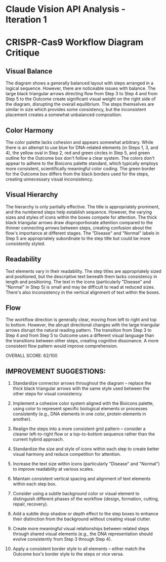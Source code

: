 # Claude Vision API Analysis - Iteration 1

# CRISPR-Cas9 Workflow Diagram Critique

## Visual Balance
The diagram shows a generally balanced layout with steps arranged in a logical sequence. However, there are noticeable issues with balance. The large black triangular arrows directing flow from Step 3 to Step 4 and from Step 5 to the Outcome create significant visual weight on the right side of the diagram, disrupting the overall equilibrium. The steps themselves are similar in size which provides some consistency, but the inconsistent placement creates a somewhat unbalanced composition.

## Color Harmony
The color palette lacks cohesion and appears somewhat arbitrary. While there is an attempt to use blue for DNA-related elements (in Steps 1, 3, and 4), the yellow oval in Step 2, red and green circles in Step 5, and green outline for the Outcome box don't follow a clear system. The colors don't appear to adhere to the Bioicons palette standard, which typically employs more consistent, scientifically meaningful color coding. The green border for the Outcome box differs from the black borders used for the steps, creating unnecessary visual inconsistency.

## Visual Hierarchy
The hierarchy is only partially effective. The title is appropriately prominent, and the numbered steps help establish sequence. However, the varying sizes and styles of icons within the boxes compete for attention. The thick black triangular arrows draw disproportionate attention compared to the thinner connecting arrows between steps, creating confusion about the flow's importance at different stages. The "Disease" and "Normal" labels in Step 5 are appropriately subordinate to the step title but could be more consistently styled.

## Readability
Text elements vary in their readability. The step titles are appropriately sized and positioned, but the descriptive text beneath them lacks consistency in length and positioning. The text in the icons (particularly "Disease" and "Normal" in Step 5) is small and may be difficult to read at reduced sizes. There's also inconsistency in the vertical alignment of text within the boxes.

## Flow
The workflow direction is generally clear, moving from left to right and top to bottom. However, the abrupt directional changes with the large triangular arrows disrupt the natural reading pattern. The transition from Step 3 to Step 4 and from Step 5 to Outcome uses a different visual language than the transitions between other steps, creating cognitive dissonance. A more consistent flow pattern would improve comprehension.

OVERALL SCORE: 62/100

## IMPROVEMENT SUGGESTIONS:

1. Standardize connector arrows throughout the diagram – replace the thick black triangular arrows with the same style used between the other steps for visual consistency.

2. Implement a cohesive color system aligned with the Bioicons palette, using color to represent specific biological elements or processes consistently (e.g., DNA elements in one color, protein elements in another).

3. Realign the steps into a more consistent grid pattern – consider a cleaner left-to-right flow or a top-to-bottom sequence rather than the current hybrid approach.

4. Standardize the size and style of icons within each step to create better visual harmony and reduce competition for attention.

5. Increase the text size within icons (particularly "Disease" and "Normal") to improve readability at various scales.

6. Maintain consistent vertical spacing and alignment of text elements within each step box.

7. Consider using a subtle background color or visual element to distinguish different phases of the workflow (design, formation, cutting, repair, recovery).

8. Add a subtle drop shadow or depth effect to the step boxes to enhance their distinction from the background without creating visual clutter.

9. Create more meaningful visual relationships between related steps through shared visual elements (e.g., the DNA representation should evolve consistently from Step 3 through Step 4).

10. Apply a consistent border style to all elements – either match the Outcome box's border style to the steps or vice versa.